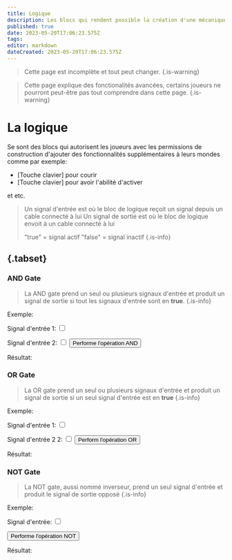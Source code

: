```yaml
---
title: Logique
description: Les blocs qui rendent possible la création d'une mécanique dans votre monde
published: true
date: 2023-05-20T17:06:23.575Z
tags: 
editor: markdown
dateCreated: 2023-05-20T17:06:23.575Z
---
```


> Cette page est incomplète et tout peut changer.
{.is-warning}

> Cette page explique des fonctionalités avancées, certains joueurs ne pourront peut-être pas tout comprendre dans cette page.
{.is-warning}

# La logique
Se sont des blocs qui autorisent les joueurs avec les permissions de construction d'ajouter des fonctionnalités supplémentaires à leurs mondes comme par exemple:
- [Touche clavier] pour courir
- [Touche clavier] pour avoir l'abilité d'activer

et etc.
> Un signal d'entrée est où le bloc de logique reçoit un signal depuis un cable connecté à lui
> Un signal de sortie est où le bloc de logique envoit à un cable connecté à lui
>
> "true" = signal actif
> "false" = signal inactif
{.is-info}

## {.tabset}

### AND Gate
> La AND gate prend un seul ou plusieurs signaux d'entrée et produit un signal de sortie si tout les signaux d'entrée sont en **true**.
{.is-info}

Exemple:
<div class="input-container">
<label for="AND_input1">Signal d'entrée 1:</label> <input type="checkbox" id="AND_input1" class="input">
  
<label for="AND_input2">Signal d'entrée 2:</label> <input type="checkbox" id="AND_input2" class="input">
<button id="performANDButton" class="button">Performe l'opération AND</button>
<p id="AND_result">Résultat:</p>
</div>
 
### OR Gate
> La OR gate prend un seul ou plusieurs signaux d'entrée et produit un signal de sortie si un seul signal d'entrée est en **true**
{.is-info}

Exemple:
<div class="input-container">
<label for="OR_input1">Signal d'entrée 1:</label> <input type="checkbox" id="OR_input1" class="input">
  
<label for="OR_input2">Signal d'entrée 2 2:</label> <input type="checkbox" id="OR_input2" class="input">
<button id="performORButton" class="button">Perform l'opération OR</button>
<p id="OR_result">Résultat:</p>
</div>

### NOT Gate
> La NOT gate, aussi nommé inverseur, prend un seul signal d'entrée et produit le signal de sortie opposé 
{.is-info}

Exemple:
<div class="input-container">
<label for="NOT_input1">Signal d'entrée:</label> <input type="checkbox" id="NOT_input1" class="input">
  
<button id="performNOTButton" class="button">Performe l'opération NOT</button>
<p id="NOT_result">Résultat:</p>
</div>
